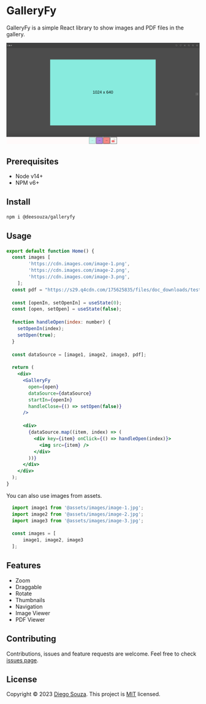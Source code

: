 # GalleryFy

GalleryFy is a simple React library to show images and PDF files in the gallery.

![Example GalleryFy](./galleryfy.png)

## Prerequisites

* Node v14+
* NPM v6+

## Install

```bash
npm i @deesouza/galleryfy
```

## Usage

```jsx
export default function Home() {
  const images [
        'https://cdn.images.com/image-1.png',
        'https://cdn.images.com/image-2.png',
        'https://cdn.images.com/image-3.png',
    ];
  const pdf = "https://s29.q4cdn.com/175625835/files/doc_downloads/test.pdf";

  const [openIn, setOpenIn] = useState(0);
  const [open, setOpen] = useState(false);

  function handleOpen(index: number) {
    setOpenIn(index);
    setOpen(true);
  }

  const dataSource = [image1, image2, image3, pdf];

  return (
    <div>
      <GalleryFy
        open={open}
        dataSource={dataSource}
        startIn={openIn}
        handleClose={() => setOpen(false)}
      />

      <div>
        {dataSource.map((item, index) => (
          <div key={item} onClick={() => handleOpen(index)}>
            <img src={item} />
          </div>
        ))}
      </div>
    </div>
  );
}
```

You can also use images from assets.

```js
  import image1 from '@assets/images/image-1.jpg';
  import image2 from '@assets/images/image-2.jpg';
  import image3 from '@assets/images/image-3.jpg';

  const images = [
      image1, image2, image3
  ];
```

## Features

- Zoom
- Draggable
- Rotate
- Thumbnails
- Navigation
- Image Viewer
- PDF Viewer

## Contributing

Contributions, issues and feature requests are welcome. Feel free to check [issues page](https://github.com/kefranabg/readme-md-generator/issues).

## License

Copyright © 2023 [Diego Souza](https://github.com/deesouza).
This project is [MIT](./LICENSE) licensed.
